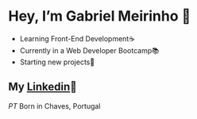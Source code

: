 # Hey, I’m Gabriel Meirinho 👋

- Learning Front-End Development☕
- Currently in a Web Developer Bootcamp📚
- Starting new projects🚀

## My [Linkedin](https://www.linkedin.com/in/gabriel-m-7182bb1b6/https://www.linkedin.com/in/gabriel-m-7182bb1b6/)💼

*PT* Born in Chaves, Portugal
